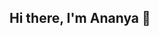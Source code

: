 ## Hi there, I'm Ananya 👋

<!--intro_stuff = {
    'pronouns': 'she_her',
    'focus': ['environment', ‘higher_education’, ‘social_justice’, ‘technology’]
    'place': 'columbia_graduate_school_of_journalism’

   'analytics': ['python', 'pandas', 'sql', 'scraping', 'excel', 'pivot_tables'],
    'vis': ['geopandas’, ‘flourish,’ 'datawrapper'],
    'multimedia': ['audio_production', 'video_production'],
    'interests': [‘working out’, ‘traveling,’ ‘photography,’ ‘football’],
    'nicknames': [‘mithu’]


